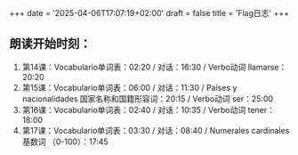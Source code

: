 +++ 
date = '2025-04-06T17:07:19+02:00' 
draft = false 
title = 'Flag日志' 
+++ 

## 朗读开始时刻：

1. 第14课：Vocabulario单词表：02:20  /  对话：16:30  /  Verbo动词 llamarse：20:20
2. 第15课：Vocabulario单词表：06:00  /  对话：11:30  /  Países y nacionalidades 国家名称和国籍形容词：20:15  /  Verbo动词 ser：25:00
3. 第16课：Vocabulario单词表：02:40  /  对话：10:35  /  Verbo动词 tener：18:00
4. 第17课：Vocabulario单词表：03:30  /  对话：08:40  /  Numerales cardinales基数词 （0-100）：17:45